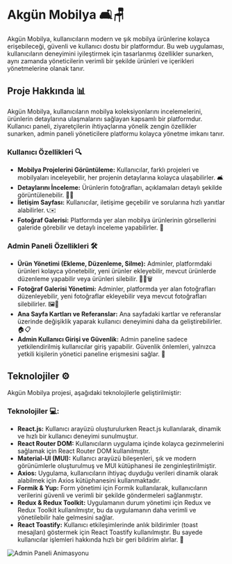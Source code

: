 # Akgün Mobilya 🛋️🪑

Akgün Mobilya, kullanıcıların modern ve şık mobilya ürünlerine kolayca erişebileceği, güvenli ve kullanıcı dostu bir platformdur. Bu web uygulaması, kullanıcıların deneyimini iyileştirmek için tasarlanmış özellikler sunarken, aynı zamanda yöneticilerin verimli bir şekilde ürünleri ve içerikleri yönetmelerine olanak tanır.

## Proje Hakkında 📊

Akgün Mobilya, kullanıcıların mobilya koleksiyonlarını incelemelerini, ürünlerin detaylarına ulaşmalarını sağlayan kapsamlı bir platformdur. Kullanıcı paneli, ziyaretçilerin ihtiyaçlarına yönelik zengin özellikler sunarken, admin paneli yöneticilere platformu kolayca yönetme imkanı tanır.

### Kullanıcı Özellikleri 🔍
- **Mobilya Projelerini Görüntüleme:** Kullanıcılar, farklı projeleri ve mobilyaları inceleyebilir, her projenin detaylarına kolayca ulaşabilirler. 🛋️
- **Detaylarını İnceleme:** Ürünlerin fotoğrafları, açıklamaları detaylı şekilde görüntülenebilir. 💬💲
- **İletişim Sayfası:** Kullanıcılar, iletişime geçebilir ve sorularına hızlı yanıtlar alabilirler. 📞✉️
- **Fotoğraf Galerisi:** Platformda yer alan mobilya ürünlerinin görsellerini galeride görebilir ve detaylı inceleme yapabilirler. 📸

### Admin Paneli Özellikleri 🛠️
- **Ürün Yönetimi (Ekleme, Düzenleme, Silme):** Adminler, platformdaki ürünleri kolayca yönetebilir, yeni ürünler ekleyebilir, mevcut ürünlerde düzenleme yapabilir veya ürünleri silebilir. 🔄➕🗑️
- **Fotoğraf Galerisi Yönetimi:** Adminler, platformda yer alan fotoğrafları düzenleyebilir, yeni fotoğraflar ekleyebilir veya mevcut fotoğrafları silebilirler. 🖼️📝
- **Ana Sayfa Kartları ve Referanslar:** Ana sayfadaki kartlar ve referanslar üzerinde değişiklik yaparak kullanıcı deneyimini daha da geliştirebilirler. 🏠📋
- **Admin Kullanıcı Girişi ve Güvenlik:** Admin paneline sadece yetkilendirilmiş kullanıcılar giriş yapabilir. Güvenlik önlemleri, yalnızca yetkili kişilerin yönetici paneline erişmesini sağlar. 🔐

## Teknolojiler ⚙️

Akgün Mobilya projesi, aşağıdaki teknolojilerle geliştirilmiştir:

###  Teknolojiler 💻:
- **React.js:** Kullanıcı arayüzü oluşturulurken React.js kullanılarak, dinamik ve hızlı bir kullanıcı deneyimi sunulmuştur.
- **React Router DOM:** Kullanıcıların uygulama içinde kolayca gezinmelerini sağlamak için React Router DOM kullanılmıştır.
- **Material-UI (MUI):** Kullanıcı arayüzü bileşenleri, şık ve modern görünümlerle oluşturulmuş ve MUI kütüphanesi ile zenginleştirilmiştir.
- **Axios:** Uygulama, kullanıcıların ihtiyaç duyduğu verileri dinamik olarak alabilmek için Axios kütüphanesini kullanmaktadır.
- **Formik & Yup:** Form yönetimi için Formik kullanılarak, kullanıcıların verilerini güvenli ve verimli bir şekilde göndermeleri sağlanmıştır.
- **Redux & Redux Toolkit:** Uygulamanın durum yönetimi için Redux ve Redux Toolkit kullanılmıştır, bu da uygulamanın daha verimli ve yönetilebilir hale gelmesini sağlar.
- **React Toastify:** Kullanıcı etkileşimlerinde anlık bildirimler (toast mesajları) göstermek için React Toastify kullanılmıştır. Bu sayede kullanıcılar işlemleri hakkında hızlı bir geri bildirim alırlar. 🎉

![Admin Paneli Animasyonu](./animated.gif)
